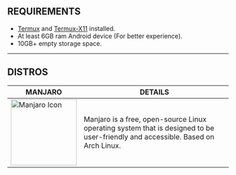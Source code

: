 ## REQUIREMENTS
* [Termux](https://github.com/termux/termux-app/releases) and [Termux-X11](https://github.com/termux/termux-x11/releases/tag/nightly) installed.
* At least 6GB ram Android device (For better experience).
* 10GB+ empty storage space.
---
## DISTROS
| MANJARO | DETAILS |
|---------|---------|
| <a href="/manjaro/README.md"><img src="https://gitlab.manjaro.org/artwork/icon-themes/manjaro-icons/-/raw/master/green/128x128.png?ref_type=heads" alt="Manjaro Icon" width="150"></a> | Manjaro is a free, open-source Linux operating system that is designed to be user-friendly and accessible. Based on Arch Linux.
